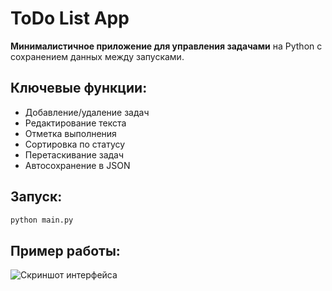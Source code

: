 # ToDo List App

**Минималистичное приложение для управления задачами** на Python с сохранением данных между запусками.

##  Ключевые функции:
-  Добавление/удаление задач
-  Редактирование текста
-  Отметка выполнения
-  Сортировка по статусу
-  Перетаскивание задач
-  Автосохранение в JSON

##  Запуск:
```bash
python main.py
```

##  Пример работы:
![Скриншот интерфейса](https://github.com/user-attachments/assets/5c3cc401-cbd8-4bc0-9c2f-8560f068ccbc)
